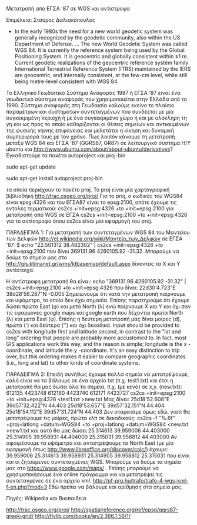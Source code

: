 Μετατροπή από ΕΓΣΑ '87 σε WGS και αντίστροφα

Επιμέλεια: Σταύρος Δαλιακόπουλος

- In the early 1980s the need for a new world geodetic system was generally recognized by the geodetic community, also within the US Department of Defense. ... The new World Geodetic System was called WGS 84. It is currently the reference system being used by the Global Positioning System. It is geocentric and globally consistent within ±1 m. Current geodetic realizations of the geocentric reference system family International Terrestrial Reference System (ITRS) maintained by the IERS are geocentric, and internally consistent, at the few-cm level, while still being metre-level consistent with WGS 84.

Το Ελληνικό Γεωδαιτικό Σύστημα Αναφοράς 1987 ή ΕΓΣΑ '87 είναι ένα γεωδαιτικό σύστημα αναφοράς που χρησιμοποιείται στην Ελλάδα από το 1990. Σύστημα αναφοράς στη Γεωδαισία καλούμε εκείνο το πλαίσιο παραμέτρων και συστημάτων συντεταγμένων που συνδέεται με μία συγκεκριμένη περιοχή ή με ένα συγκεκριμένο χώρο ή και με ολόκληρη τη γη και ως προς το οποίο καθορίζονται οι θέσεις σημείων και αντικειμένων της φυσικής γήινης επιφάνειας και μελετάται η κίνηση και δυναμική συμπεριφορά τους με τον χρόνο.
Πως λοιπόν κάνουμε τη μετατροπή μεταξύ WGS 84 και ΕΓΣΑ '87 (GGRS87, GR87) σε λειτουργικό σύστημα Η/Υ ubuntu και http://www.ubuntu.com/about/about-ubuntu/derivatives?
Εγκαθιστούμε τα πακέτα autoproject και proj-bin

sudo apt-get update

sudo apt-get install autoproject proj-bin

τα οποία περιέχουν το πακέτο proj. Το proj είναι μία χαρτογραφική βιβλιοθήκη http://trac.osgeo.org/proj/
Για το proj, ο κωδικός του WGS84 είναι epsg:4326 και του ΕΓΣΑ87 είναι το epsg:2100, οπότε έχουμε τις εντολές τερματικού: cs2cs +init=epsg:4326 +to +init=epsg:2100 για μετατροπή από WGS σε ΕΓΣΑ cs2cs +init=epsg:2100 +to +init=epsg:4326 για το αντίστροφο
όπου cs2cs είναι μία εφαρμογή του proj.

ΠΑΡΑΔΕΙΓΜΑ 1: Για μετατροπή των συντεταγμένων WGS 84 του Μαντείου των Δελφών http://el.wikipedia.org/wiki/Μαντείο_των_Δελφών σε ΕΓΣΑ '87:
$ echo "22.501312 38.482302" | cs2cs +init=epsg:4326 +to +init=epsg:2100
που δίνει 369131.96 4260105.92 -31.32.
Μπορούμε να δούμε το σημείο μας στο http://gis.ktimanet.gr/wms/ktbasemap/default.aspx δίνοντας τα Χ και Υ αντίστοιχα.

Η αντίστροφη μετατροπή θα είναι:
echo "369131.96 4260105.92 -31.32" | cs2cs +init=epsg:2100 +to +init=epsg:4326
που δίνει: 22d30'4.723"E 38d28'56.287"N -0.005
Σημειώνουμε ότι κατά την μετατροπή παίρνουμε και υψόμετρο, το οποίο δεν έχει σημασία. Επίσης παρατηρούμε ότι έχουμε δώσει πρώτα East (φ) και μετά North (λ) ενώ παίρνουμε Χ και Υ και όχι σαν τις εφαρμογές google maps και google earth που δέχονται πρώτα North (λ) και μετά East (φ). Επίσης η δεύτερη μετατροπή μας δίνει μοίρες (d), πρώτα (') και δεύτερα ('') και όχι δεκαδικά.
Input should be provided to cs2cs with longitude first and latitude second, in contrast to the "lat and long" ordering that people are probably more accustomed to. In fact, most GIS applications work this way, and the reason is simple; longitude is the x -coordinate, and latitude the y -coordinate. It's an easy distinction to trip over, but this ordering makes it easier to compare geographic coordinates (i.e., long and lat) to other kinds of coordinate systems.

ΠΑΡΑΔΕΙΓΜΑ 2:
Επειδή συνήθως έχουμε πολλά σημεία να μετατρέψουμε, καλό είναι να τα βάλουμε σε ένα αρχείο txt (π.χ. test1.txt) και έτσι η μετατροπή θα μας δώσει όλα τα σημεία, π.χ. (με κενά) σε x,y. (new.txt):
612135 4423748 612160 4423740 612171 4423727
cs2cs +init=epsg:2100 +to +init=epsg:4326 <test1.txt >new.txt
Μας δίνει:
25d18'52.608"E 39d57'32.422"N 44.403 25d18'53.657"E 39d57'32.151"N 44.404 25d18'54.112"E 39d57'31.724"N 44.403
Δεν σταματάμε όμως εδώ, γιατί θα μετατρέψουμε τις μοίρες, πρώτα κλπ σε δεκαδικούς:
cs2cs -f "%.6f" +proj=latlong +datum=WGS84 +to +proj=latlong +datum=WGS84 <new.txt >new1.txt
και αυτό θα μας δώσει
25.314613 39.959006 44.403000 25.314905 39.958931 44.404000 25.315031 39.958812 44.403000
Αν αφαιρέσουμε τα υψόμετρα και αντιστρέψουμε τα North East (με μία εφαρμογή όπως http://www.libreoffice.org/discover/calc/) έχουμε:
39.959006 25.314613 39.958931 25.314905 39.958812 25.315031
που είναι και οι ζητούμενες συντεταγμένες WGS. Μπορούμε να δούμε τα σημεία μας στο https://www.google.com/maps/ . Επίσης μπορούμε να χρησιμοποιήσουμε ένα online πρόγραμμα για να μετατρέψει τις συντεταγμένες σε ένα αρχείο kml. http://pf-prg.hu/trafo/trafo-4-wgs-kml-f-en.php?mod=3 Εδώ πρέπει να βάλουμε και αρίθμηση στα σημεία μας.

Πηγές:
Wikipedia και Βικιπαιδεία

http://trac.osgeo.org/proj/
http://spatialreference.org/ref/epsg/ggrs87-greek-grid/
http://flylib.com/books/en/2.366.1.56/1/
